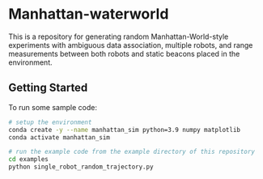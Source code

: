 # Manhattan-waterworld

This is a repository for generating random Manhattan-World-style experiments
with ambiguous data association, multiple robots, and range measurements between
both robots and static beacons placed in the environment.

## Getting Started

To run some sample code:

``` Bash
# setup the environment
conda create -y --name manhattan_sim python=3.9 numpy matplotlib
conda activate manhattan_sim

# run the example code from the example directory of this repository
cd examples
python single_robot_random_trajectory.py
```
